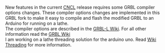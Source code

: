 New features in the current [CNCL](https://www.microsoft.com/store/apps/9P42TB5T697H) release requires some GRBL compiler options changes. These compiler options changes are implemented in this GRBL fork to make it easy to compile and flash the modified GRBL to an Arduino for running on a lathe.  
The compiler options are described in the [GRBL-L Wiki](https://github.com/HuubBuis/grbl-L/wiki). For all other information read the [GRBL Wiki](https://github.com/gnea/grbl/wiki)  
I am working on a lathe threading solution for the arduino uno. Read [Wiki Threading](https://github.com/HuubBuis/grbl-L/wiki/Threading) for more information.  
